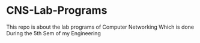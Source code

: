# CNS-Lab-Programs
This repo is about the lab programs of Computer Networking Which is done During the 5th Sem of my Engineering
